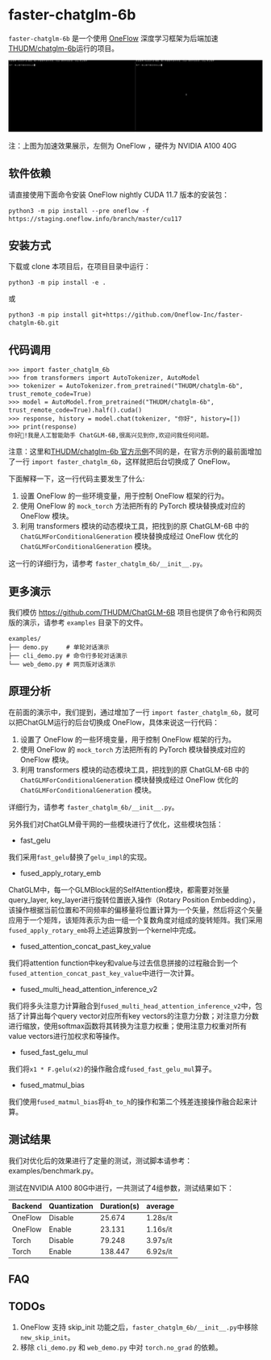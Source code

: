 # faster-chatglm-6b

`faster-chatglm-6b` 是一个使用 [OneFlow](https://github.com/Oneflow-Inc/oneflow) 深度学习框架为后端加速[THUDM/chatglm-6b](https://huggingface.co/THUDM/chatglm-6b)运行的项目。

![demo](images/demo.gif)

注：上图为加速效果展示，左侧为 OneFlow ，硬件为 NVIDIA A100 40G

## 软件依赖

请直接使用下面命令安装 OneFlow nightly CUDA 11.7 版本的安装包：

```shell
python3 -m pip install --pre oneflow -f https://staging.oneflow.info/branch/master/cu117
```

## 安装方式

下载或 clone 本项目后，在项目目录中运行：

```shell
python3 -m pip install -e .
```

或

```shell
python3 -m pip install git+https://github.com/Oneflow-Inc/faster-chatglm-6b.git
```

## 代码调用

```ipython
>>> import faster_chatglm_6b
>>> from transformers import AutoTokenizer, AutoModel
>>> tokenizer = AutoTokenizer.from_pretrained("THUDM/chatglm-6b", trust_remote_code=True)
>>> model = AutoModel.from_pretrained("THUDM/chatglm-6b", trust_remote_code=True).half().cuda()
>>> response, history = model.chat(tokenizer, "你好", history=[])
>>> print(response)
你好👋!我是人工智能助手 ChatGLM-6B,很高兴见到你,欢迎问我任何问题。
```

注意：这里和[THUDM/chatglm-6b 官方示例](https://huggingface.co/THUDM/chatglm-6b#%E4%BB%A3%E7%A0%81%E8%B0%83%E7%94%A8)不同的是，在官方示例的最前面增加了一行 `import faster_chatglm_6b`，这样就把后台切换成了 OneFlow。

下面解释一下，这一行代码主要发生了什么:

1. 设置 OneFlow 的一些环境变量，用于控制 OneFlow 框架的行为。
2. 使用 OneFlow 的 `mock_torch` 方法把所有的 PyTorch 模块替换成对应的 OneFlow 模块。
3. 利用 transformers 模块的动态模块工具，把找到的原 ChatGLM-6B 中的 `ChatGLMForConditionalGeneration` 模块替换成经过 OneFlow 优化的 `ChatGLMForConditionalGeneration` 模块。

这一行的详细行为，请参考 `faster_chatglm_6b/__init__.py`。

## 更多演示

我们模仿 https://github.com/THUDM/ChatGLM-6B 项目也提供了命令行和网页版的演示，请参考 `examples` 目录下的文件。

```shell
examples/
├── demo.py     # 单轮对话演示
├── cli_demo.py # 命令行多轮对话演示
└── web_demo.py # 网页版对话演示
```

## 原理分析

在前面的演示中，我们提到，通过增加了一行 `import faster_chatglm_6b`，就可以把ChatGLM运行的后台切换成 OneFlow，具体来说这一行代码：

1. 设置了 OneFlow 的一些环境变量，用于控制 OneFlow 框架的行为。
2. 使用 OneFlow 的 `mock_torch` 方法把所有的 PyTorch 模块替换成对应的 OneFlow 模块。
3. 利用 transformers 模块的动态模块工具，把找到的原 ChatGLM-6B 中的 `ChatGLMForConditionalGeneration` 模块替换成经过 OneFlow 优化的 `ChatGLMForConditionalGeneration` 模块。

详细行为，请参考 `faster_chatglm_6b/__init__.py`。

另外我们对ChatGLM骨干网的一些模块进行了优化，这些模块包括：

- fast_gelu

我们采用`fast_gelu`替换了`gelu_impl`的实现。

- fused_apply_rotary_emb

ChatGLM中，每一个GLMBlock层的SelfAttention模块，都需要对张量query_layer, key_layer进行旋转位置嵌入操作（Rotary Position Embedding），该操作根据当前位置和不同频率的偏移量将位置计算为一个矢量，然后将这个矢量应用于一个矩阵，该矩阵表示为由一组一个复数角度对组成的旋转矩阵。我们采用`fused_apply_rotary_emb`将上述运算放到一个kernel中完成。

- fused_attention_concat_past_key_value

我们将attention function中key和value与过去信息拼接的过程融合到一个`fused_attention_concat_past_key_value`中进行一次计算。

- fused_multi_head_attention_inference_v2

我们将多头注意力计算融合到`fused_multi_head_attention_inference_v2`中，包括了计算出每个query vector对应所有key vectors的注意力分数；对注意力分数进行缩放，使用softmax函数将其转换为注意力权重；使用注意力权重对所有value vectors进行加权求和等操作。

- fused_fast_gelu_mul

我们将`x1 * F.gelu(x2)`的操作融合成`fused_fast_gelu_mul`算子。

- fused_matmul_bias

我们使用`fused_matmul_bias`将`4h_to_h`的操作和第二个残差连接操作融合起来计算。

## 测试结果

我们对优化后的效果进行了定量的测试，测试脚本请参考：examples/benchmark.py。

测试在NVIDIA A100 80G中进行，一共测试了4组参数，测试结果如下：

| Backend | Quantization | Duration(s) | average  |
| ------- | ------------ | ----------- | -------- |
| OneFlow | Disable      | 25.674      | 1.28s/it |
| OneFlow | Enable       | 23.131      | 1.16s/it |
| Torch   | Disable      | 79.248      | 3.97s/it |
| Torch   | Enable       | 138.447     | 6.92s/it |

## FAQ



## TODOs

1. OneFlow 支持 skip_init 功能之后，`faster_chatglm_6b/__init__.py`中移除`new_skip_init`。
2. 移除 `cli_demo.py` 和 `web_demo.py` 中对 `torch.no_grad` 的依赖。

